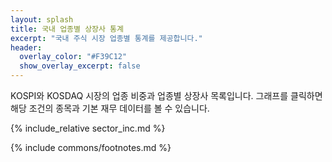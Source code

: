 ```yaml
---
layout: splash
title: 국내 업종별 상장사 통계
excerpt: "국내 주식 시장 업종별 통계를 제공합니다."
header:
  overlay_color: "#F39C12"
  show_overlay_excerpt: false
---
```


KOSPI와 KOSDAQ 시장의 업종 비중과 업종별 상장사 목록입니다. 그래프를 클릭하면 해당 조건의 종목과 기본 재무 데이터를 볼 수 있습니다.

{% include_relative sector_inc.md %}


{% include commons/footnotes.md %}
